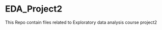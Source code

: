 EDA_Project2
============

This Repo contain files related to Exploratory data analysis course project2

